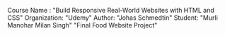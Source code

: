 Course Name : "Build Responsive Real-World Websites with HTML and CSS"
Organization: "Udemy"
Author: "Johas Schmedtin"
Student: "Murli Manohar Milan Singh"
"Final Food Website Project"